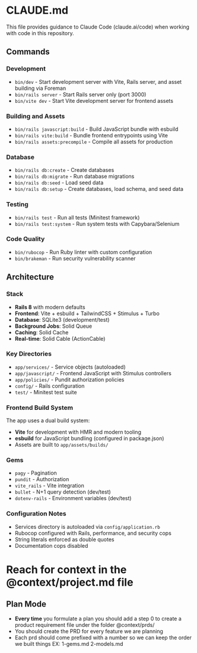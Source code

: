 # CLAUDE.md

This file provides guidance to Claude Code (claude.ai/code) when working with code in this repository.

## Commands

### Development
- `bin/dev` - Start development server with Vite, Rails server, and asset building via Foreman
- `bin/rails server` - Start Rails server only (port 3000)
- `bin/vite dev` - Start Vite development server for frontend assets

### Building and Assets  
- `bin/rails javascript:build` - Build JavaScript bundle with esbuild
- `bin/rails vite:build` - Bundle frontend entrypoints using Vite
- `bin/rails assets:precompile` - Compile all assets for production

### Database
- `bin/rails db:create` - Create databases  
- `bin/rails db:migrate` - Run database migrations
- `bin/rails db:seed` - Load seed data
- `bin/rails db:setup` - Create databases, load schema, and seed data

### Testing
- `bin/rails test` - Run all tests (Minitest framework)
- `bin/rails test:system` - Run system tests with Capybara/Selenium

### Code Quality
- `bin/rubocop` - Run Ruby linter with custom configuration
- `bin/brakeman` - Run security vulnerability scanner

## Architecture

### Stack
- **Rails 8** with modern defaults
- **Frontend**: Vite + esbuild + TailwindCSS + Stimulus + Turbo
- **Database**: SQLite3 (development/test)  
- **Background Jobs**: Solid Queue
- **Caching**: Solid Cache
- **Real-time**: Solid Cable (ActionCable)

### Key Directories
- `app/services/` - Service objects (autoloaded)
- `app/javascript/` - Frontend JavaScript with Stimulus controllers
- `app/policies/` - Pundit authorization policies
- `config/` - Rails configuration
- `test/` - Minitest test suite

### Frontend Build System
The app uses a dual build system:
- **Vite** for development with HMR and modern tooling
- **esbuild** for JavaScript bundling (configured in package.json)
- Assets are built to `app/assets/builds/`

### Gems
- `pagy` - Pagination
- `pundit` - Authorization  
- `vite_rails` - Vite integration
- `bullet` - N+1 query detection (dev/test)
- `dotenv-rails` - Environment variables (dev/test)

### Configuration Notes
- Services directory is autoloaded via `config/application.rb`
- Rubocop configured with Rails, performance, and security cops
- String literals enforced as double quotes
- Documentation cops disabled

# Reach for context in the @context/project.md file

## Plan Mode
- **Every time** you formulate a plan you should add a step 0 to create a product requirement file under the folder @context/prds/
- You should create the PRD for every feature we are planning
- Each prd should come prefixed with a number so we can keep the order we built things EX: 1-gems.md 2-models.md
